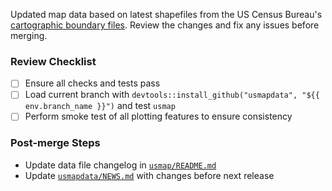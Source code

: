 Updated map data based on latest shapefiles from the US Census Bureau's [cartographic boundary files][1]. Review the changes and fix any issues before merging.

### Review Checklist
- [ ] Ensure all checks and tests pass
- [ ] Load current branch with `devtools::install_github("usmapdata", "${{ env.branch_name }}")` and test `usmap`
- [ ] Perform smoke test of all plotting features to ensure consistency

### Post-merge Steps
- Update data file changelog in [`usmap/README.md`][2]
- Update [`usmapdata/NEWS.md`][3] with changes before next release

[1]: https://www.census.gov/geographies/mapping-files/time-series/geo/cartographic-boundary.html
[2]: https://github.com/pdil/usmap/blob/master/README.md
[3]: https://github.com/pdil/usmapdata/blob/master/NEWS.md
